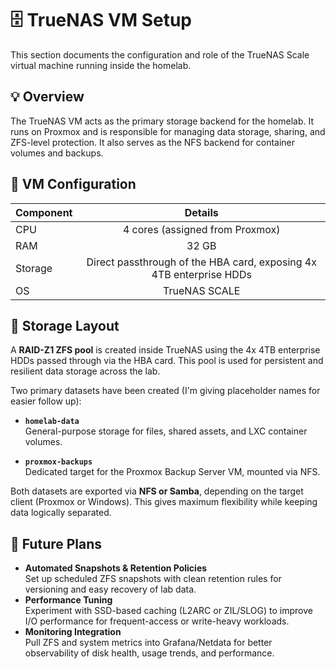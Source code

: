 # 🗄️ TrueNAS VM Setup
This section documents the configuration and role of the TrueNAS Scale virtual machine running inside the homelab.

## 💡 Overview
The TrueNAS VM acts as the primary storage backend for the homelab. It runs on Proxmox and is responsible for managing data storage, sharing, and ZFS-level protection. It also serves as the NFS backend for container volumes and backups.

## 🔧 VM Configuration
| Component  | 	Details |
| ------------- |:-------------:|
| CPU           | 4 cores (assigned from Proxmox) |
| RAM           | 32 GB |
| Storage       | Direct passthrough of the HBA card, exposing 4x 4TB enterprise HDDs |
| OS            | TrueNAS SCALE |

## 💽 Storage Layout
A **RAID-Z1 ZFS pool** is created inside TrueNAS using the 4x 4TB enterprise HDDs passed through via the HBA card. This pool is used for persistent and resilient data storage across the lab.

Two primary datasets have been created (I'm giving placeholder names for easier follow up):

* **`homelab-data`**  
  General-purpose storage for files, shared assets, and LXC container volumes.

* **`proxmox-backups`**  
  Dedicated target for the Proxmox Backup Server VM, mounted via NFS.

Both datasets are exported via **NFS or Samba**, depending on the target client (Proxmox or Windows). This gives maximum flexibility while keeping data logically separated.

## 📌 Future Plans
* **Automated Snapshots & Retention Policies**<br>
  Set up scheduled ZFS snapshots with clean retention rules for versioning and easy recovery of lab data.
* **Performance Tuning**<br>
  Experiment with SSD-based caching (L2ARC or ZIL/SLOG) to improve I/O performance for frequent-access or write-heavy workloads.
* **Monitoring Integration**<br>
  Pull ZFS and system metrics into Grafana/Netdata for better observability of disk health, usage trends, and performance.
